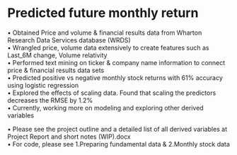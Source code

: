 # Predicted future monthly return

•	Obtained Price and volume & financial results data from Wharton Research Data Services database (WRDS)\
•	Wrangled price, volume data extensively to create features such as Last_6M change, Volume relativity\
•	Performed text mining on ticker & company name information to connect price & financial results data sets\
•	Predicted positive vs negative monthly stock returns with 61% accuracy using logistic regression\
•	Explored the effects of scaling data. Found that scaling the predictors decreases the RMSE by 1.2%\
•	Currently, working more on modeling and exploring other derived variables

•	Please see the project outline and a detailed list of all derived variables at Project Report and short notes (WIP).docx\
•	For code, please see 1.Preparing fundamental data & 2.Monthly stock data
